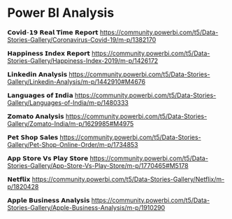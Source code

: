 # Power BI Analysis

𝗖𝗼𝘃𝗶𝗱-𝟭𝟵 𝗥𝗲𝗮𝗹 𝗧𝗶𝗺𝗲 𝗥𝗲𝗽𝗼𝗿𝘁
https://community.powerbi.com/t5/Data-Stories-Gallery/Coronavirus-Covid-19/m-p/1382170

𝗛𝗮𝗽𝗽𝗶𝗻𝗲𝘀𝘀 𝗜𝗻𝗱𝗲𝘅 𝗥𝗲𝗽𝗼𝗿𝘁
https://community.powerbi.com/t5/Data-Stories-Gallery/Happiness-Index-2019/m-p/1426172

𝗟𝗶𝗻𝗸𝗲𝗱𝗶𝗻 𝗔𝗻𝗮𝗹𝘆𝘀𝗶𝘀
https://community.powerbi.com/t5/Data-Stories-Gallery/Linkedin-Analysis/m-p/1442910#M4676

𝗟𝗮𝗻𝗴𝘂𝗮𝗴𝗲𝘀 𝗼𝗳 𝗜𝗻𝗱𝗶𝗮
https://community.powerbi.com/t5/Data-Stories-Gallery/Languages-of-India/m-p/1480333

𝗭𝗼𝗺𝗮𝘁𝗼 𝗔𝗻𝗮𝗹𝘆𝘀𝗶𝘀
https://community.powerbi.com/t5/Data-Stories-Gallery/Zomato-India/m-p/1629985#M4975

𝗣𝗲𝘁 𝗦𝗵𝗼𝗽 𝗦𝗮𝗹𝗲𝘀
https://community.powerbi.com/t5/Data-Stories-Gallery/Pet-Shop-Online-Order/m-p/1734853

𝗔𝗽𝗽 𝗦𝘁𝗼𝗿𝗲 𝗩𝘀 𝗣𝗹𝗮𝘆 𝗦𝘁𝗼𝗿𝗲
https://community.powerbi.com/t5/Data-Stories-Gallery/App-Store-Vs-Play-Store/m-p/1770465#M5178

𝗡𝗲𝘁𝗳𝗹𝗶𝘅
https://community.powerbi.com/t5/Data-Stories-Gallery/Netflix/m-p/1820428

𝗔𝗽𝗽𝗹𝗲 𝗕𝘂𝘀𝗶𝗻𝗲𝘀𝘀 𝗔𝗻𝗮𝗹𝘆𝘀𝗶𝘀
https://community.powerbi.com/t5/Data-Stories-Gallery/Apple-Business-Analysis/m-p/1910290

